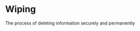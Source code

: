 [Title]: # (Очистка)
[Order]: # (136)

# Wiping

The process of deleting information securely and permanently
